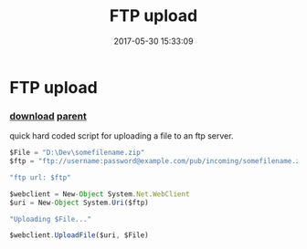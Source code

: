 ﻿---
pid:            6917
parent:         1134
children:       
poster:         Thalles
title:          FTP upload
date:           2017-05-30 15:33:09
description:    quick hard coded script for uploading a file to an ftp server.
format:         javascript
---

# FTP upload

### [download](6917.js) [parent](1134.md) 

quick hard coded script for uploading a file to an ftp server.

```javascript
$File = "D:\Dev\somefilename.zip"
$ftp = "ftp://username:password@example.com/pub/incoming/somefilename.zip"

"ftp url: $ftp"

$webclient = New-Object System.Net.WebClient
$uri = New-Object System.Uri($ftp)

"Uploading $File..."

$webclient.UploadFile($uri, $File)
```
